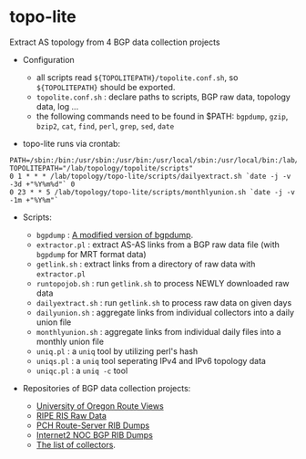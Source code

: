topo-lite
=========

Extract AS topology from 4 BGP data collection projects

- Configuration
  - all scripts read `${TOPOLITEPATH}/topolite.conf.sh`, so `${TOPOLITEPATH}` should be exported.
  - `topolite.conf.sh` :  declare paths to scripts, BGP raw data, topology data, log ...
  - the following commands need to be found in $PATH:
      `bgpdump`, `gzip`, `bzip2`, `cat`, `find`, `perl`, `grep`, `sed`, `date`

- topo-lite runs via crontab:
```
PATH=/sbin:/bin:/usr/sbin:/usr/bin:/usr/local/sbin:/usr/local/bin:/lab/topology/topolite/scripts
TOPOLITEPATH="/lab/topology/topolite/scripts"
0 1 * * * /lab/topology/topo-lite/scripts/dailyextract.sh `date -j -v -3d +"%Y%m%d"` 0 
0 23 * * 5 /lab/topology/topo-lite/scripts/monthlyunion.sh `date -j -v -1m +"%Y%m"`
```

- Scripts:
  - `bgpdump`          :  [A modified version of bgpdump](https://github.com/YuZhang/bgpdump-zy).
  - `extractor.pl`     :  extract AS-AS links from a BGP raw data file (with `bgpdump` for MRT format data)
  - `getlink.sh`       :  extract links from a directory of raw data with `extractor.pl`
  - `runtopojob.sh`    :  run `getlink.sh` to process NEWLY downloaded raw data 
  - `dailyextract.sh`  :  run `getlink.sh` to process raw data on given days
  - `dailyunion.sh`    :  aggregate links from individual collectors into a daily union file
  - `monthlyunion.sh`  :  aggregate links from individual daily files into a monthly union file
  - `uniq.pl`          :  a `uniq` tool by utilizing perl's hash
  - `uniqs.pl`         :  a `uniq` tool seperating IPv4 and IPv6 topology data
  - `uniqc.pl`         :  a `uniq -c` tool 

- Repositories of BGP data collection projects:
  - [University of Oregon Route Views](http://archive.routeviews.org)
  - [RIPE RIS Raw Data](http://data.ris.ripe.net)
  - [PCH Route-Server RIB Dumps](https://www.pch.net/resources/data.php)
  - [Internet2 NOC BGP RIB Dumps](http://ndb7.net.internet2.edu/bgp)
  - [The list of collectors](collectors.txt).

